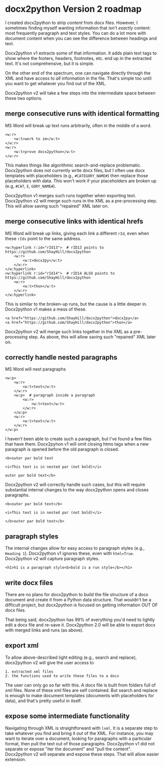 # docx2python Version 2 roadmap

I created docx2python to strip *content* from docx files. However, I sometimes finding myself wanting information that
isn't *exactly* content: most frequently paragraph and text styles. You can do a lot more with document content when you
can see the difference between headings and text.

Docx2python v1 extracts some of that information. It adds plain text tags to show where the footers, headers, footnotes,
etc. end up in the extracted text. It's not comprehensive, but it is simple.

On the other end of the spectrum, one can navigate directly through the XML and have access to *all* information in the
file. That's simple too until you want to get whatever you find out of the XML.

Docx2python v2 will take a few steps into the intermediate space between these two options.

## merge consecutive runs with identical formatting

MS Word will break up text runs arbitrarily, often in the middle of a word.


    <w:r>
        <w:t>work to im</w:t>
    </w:r>
    <w:r>
        <w:t>prove docx2python</w:t>
    </w:r>

This makes things like algorithmic search-and-replace problematic. Docx2python does not currently write docx files,
but I often use docx templates with placeholders (e.g., `#CATEGORY_NAME#`) then replace those placeholders with data.
This won't work if your placeholders are broken up (e.g, `#CAT`, `E`, `GORY_NAME#`).

Docx2python v1 merges such runs together when exporting text. Docx2python v2 will merge such runs in the XML as a
pre-processing step. This will allow saving such "repaired" XML later on.

## merge consecutive links with identical hrefs

MS Word will break up links, giving each link a different `rId`, even when these `rIds` point to the same address.

    <w:hyperlink r:id="rId13">  # rID13 points to https://github.com/ShayHill/docx2python
        <w:r>
            <w:t>docx2py</w:t>
        </w:r>
    </w:hyperlink>
    <w:hyperlink r:id="rId14">  # rID14 ALSO points to https://github.com/ShayHill/docx2python
        <w:r>
            <w:t>thon</w:t>
        </w:r>
    </w:hyperlink>

This is similar to the broken-up runs, but the cause is a little deeper in. Docx2python v1 makes a mess of these.

    <a href="https://github.com/ShayHill/docx2python">docx2py</a>
    <a href="https://github.com/ShayHill/docx2python">thon</a>

Docx2python v2 will merge such links together in the XML as a pre-processing step. As above, this will allow saving
such "repaired" XML later on.

## correctly handle nested paragraphs

MS Word will nest paragraphs

	<w:p>
		<w:r>
			<w:t>text</w:t>
		</w:r>
		<w:p>  # paragraph inside a paragraph
			<w:r>
				<w:t>text</w:t>
			</w:r>
		</w:p>
		<w:r>
			<w:t>text</w:t>
		</w:r>
	</w:p>

I haven't been able to create such a paragraph, but I've found a few files that have them. Docx2pyhon v1 will omit
closing htms tags when a new paragraph is opened before the old paragraph is closed.

    <b>outer par bold text

    <i>This text is in nested par (not bold)</i>

    outer par bold text</b>

Docx2python v2 will correctly handle such cases, but this will require substantial internal changes to the way
docx2python opens and closes paragraphs.

    <b>outer par bold text</b>

    <i>This text is in nested par (not bold)</i>

    </b>outer par bold text</b>

## paragraph styles

The internal changes allow for easy access to paragraph styles (e.g., `Heading 1`). Docx2python v1 ignores these, even
with `html=True`. Docx2python v2 will capture paragraph styles.

    <h1>h1 is a paragraph style<b>bold is a run style</b></h1>

## write docx files

There are no plans for docx2python to build the file structure of a docx document and create it from a Python data
structure. That wouldn't be a difficult project, but docx2python is focused on getting information OUT OF docx files.

That being said, docx2python has 99% of everything you'd need to lightly edit a docx file and re-save it.
Docx2python 2.0 will be able to export docx with merged links and runs (as above).

## export xml

To allow above-described light editing (e.g., search and replace), docx2python v2 will give the user access to

    1. extracted xml files
    2. the functions used to write these files to a docx

The user can only go so far with this. A docx file is built from folders full of xml files. None of these xml
files are self contained. But search and replace is enough to make document templates (documents with placeholders for
data), and that's pretty useful in itself.

## expose some intermediate functionality

Navigating through XML is straightforward with `lxml`. It is a separate step to take whatever you find and bring it
*out* of the XML. For instance, you may want to iterate over a document, looking for paragraphs with a particular
format, then pull the text out of those paragraphs. Docx2python v1 did not separate or expose "iter the document" and
"pull the content". Docx2python v2 will separate and expose these steps. That will allow easier extension.